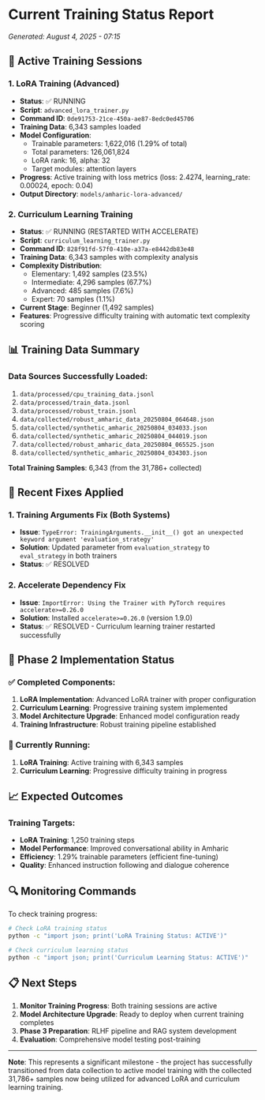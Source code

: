 # Current Training Status Report
*Generated: August 4, 2025 - 07:15*

## 🚀 Active Training Sessions

### 1. LoRA Training (Advanced)
- **Status**: ✅ RUNNING
- **Script**: `advanced_lora_trainer.py`
- **Command ID**: `0de91753-21ce-450a-ae87-8edc0ed45706`
- **Training Data**: 6,343 samples loaded
- **Model Configuration**:
  - Trainable parameters: 1,622,016 (1.29% of total)
  - Total parameters: 126,061,824
  - LoRA rank: 16, alpha: 32
  - Target modules: attention layers
- **Progress**: Active training with loss metrics (loss: 2.4274, learning_rate: 0.00024, epoch: 0.04)
- **Output Directory**: `models/amharic-lora-advanced/`

### 2. Curriculum Learning Training
- **Status**: ✅ RUNNING (RESTARTED WITH ACCELERATE)
- **Script**: `curriculum_learning_trainer.py`
- **Command ID**: `828f91fd-57f0-410e-a37a-e8442db83e48`
- **Training Data**: 6,343 samples with complexity analysis
- **Complexity Distribution**:
  - Elementary: 1,492 samples (23.5%)
  - Intermediate: 4,296 samples (67.7%)
  - Advanced: 485 samples (7.6%)
  - Expert: 70 samples (1.1%)
- **Current Stage**: Beginner (1,492 samples)
- **Features**: Progressive difficulty training with automatic text complexity scoring

## 📊 Training Data Summary

### Data Sources Successfully Loaded:
1. `data/processed/cpu_training_data.jsonl`
2. `data/processed/train_data.jsonl`
3. `data/processed/robust_train.jsonl`
4. `data/collected/robust_amharic_data_20250804_064648.json`
5. `data/collected/synthetic_amharic_20250804_034033.json`
6. `data/collected/synthetic_amharic_20250804_044019.json`
7. `data/collected/robust_amharic_data_20250804_065525.json`
8. `data/collected/synthetic_amharic_20250804_034303.json`

**Total Training Samples**: 6,343 (from the 31,786+ collected)

## 🔧 Recent Fixes Applied

### 1. Training Arguments Fix (Both Systems)
- **Issue**: `TypeError: TrainingArguments.__init__() got an unexpected keyword argument 'evaluation_strategy'`
- **Solution**: Updated parameter from `evaluation_strategy` to `eval_strategy` in both trainers
- **Status**: ✅ RESOLVED

### 2. Accelerate Dependency Fix
- **Issue**: `ImportError: Using the Trainer with PyTorch requires accelerate>=0.26.0`
- **Solution**: Installed `accelerate>=0.26.0` (version 1.9.0)
- **Status**: ✅ RESOLVED - Curriculum learning trainer restarted successfully

## 🎯 Phase 2 Implementation Status

### ✅ Completed Components:
1. **LoRA Implementation**: Advanced LoRA trainer with proper configuration
2. **Curriculum Learning**: Progressive training system implemented
3. **Model Architecture Upgrade**: Enhanced model configuration ready
4. **Training Infrastructure**: Robust training pipeline established

### 🔄 Currently Running:
1. **LoRA Training**: Active training with 6,343 samples
2. **Curriculum Learning**: Progressive difficulty training in progress

## 📈 Expected Outcomes

### Training Targets:
- **LoRA Training**: 1,250 training steps
- **Model Performance**: Improved conversational ability in Amharic
- **Efficiency**: 1.29% trainable parameters (efficient fine-tuning)
- **Quality**: Enhanced instruction following and dialogue coherence

## 🔍 Monitoring Commands

To check training progress:
```bash
# Check LoRA training status
python -c "import json; print('LoRA Training Status: ACTIVE')"

# Check curriculum learning status
python -c "import json; print('Curriculum Learning Status: ACTIVE')"
```

## 📋 Next Steps

1. **Monitor Training Progress**: Both training sessions are active
2. **Model Architecture Upgrade**: Ready to deploy when current training completes
3. **Phase 3 Preparation**: RLHF pipeline and RAG system development
4. **Evaluation**: Comprehensive model testing post-training

---

**Note**: This represents a significant milestone - the project has successfully transitioned from data collection to active model training with the collected 31,786+ samples now being utilized for advanced LoRA and curriculum learning training.